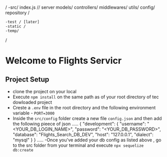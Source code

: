 / 
    -src/
        index.js // server 
        models/
        controllers/
        middlewares/
        utils/
        config/
        repository /
        
    -test / [later]
    -static /
    -temp/
    


 
/

# Welcome to Flights Servicr 

## Project Setup 
- clone the project on your local 
- Execute `npm install` on the same path as of your root directory of tec dowloaded project 
- Creste a `.env` file in the root directory and the following environment  variable 
      - `PORT=3000`
- Inside the `src/config` folder create a new file `config.json` and then add the following pieece of json
.....
{
  "development": {
    "username": "<YOUR_DB_LOGIN_NAME>",
    "password": "<YOUR_DB_PASSWORD>",
    "database": "Flights_Search_DB_DEV",
    "host": "127.0.0.1",
    "dialect": "mysql"
  }
}
.....
-Once you've added your db config as listed above , go to the src folder from your terminal and execute `npx sequelize db:create`